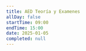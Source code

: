```yaml
---
title: AED Teoría y Examenes
allDay: false
startTime: 09:00
endTime: 15:00
date: 2025-01-05
completed: null
---
```

